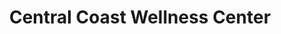 ---
title: "Central Coast Wellness Center"
url: /ben-lomond/central-coast-wellness-center/
shop: Hanf
---